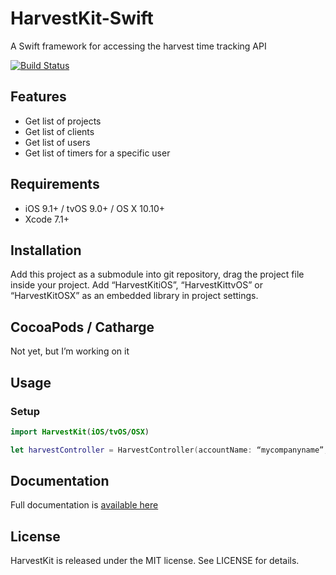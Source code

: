 # HarvestKit-Swift
A Swift framework for accessing the harvest time tracking API

[![Build Status](https://travis-ci.org/MattCheetham/HarvestKit-Swift.svg?branch=master)](https://travis-ci.org/MattCheetham/HarvestKit-Swift)

## Features
- Get list of projects
- Get list of clients
- Get list of users
- Get list of timers for a specific user

## Requirements

- iOS 9.1+ / tvOS 9.0+ / OS X 10.10+
- Xcode 7.1+

## Installation

Add this project as a submodule into git repository, drag the project file inside your project. Add “HarvestKitiOS”, “HarvestKittvOS” or “HarvestKitOSX” as an embedded library in project settings.

## CocoaPods / Catharge

Not yet, but I’m working on it

## Usage

### Setup

```swift
import HarvestKit(iOS/tvOS/OSX)

let harvestController = HarvestController(accountName: “mycompanyname”, username: “example@mycompany.com”, password: “1234”)
```

## Documentation

Full documentation is [available here](http://mattcheetham.github.io/HarvestKit-Swift)

## License

HarvestKit is released under the MIT license. See LICENSE for details.